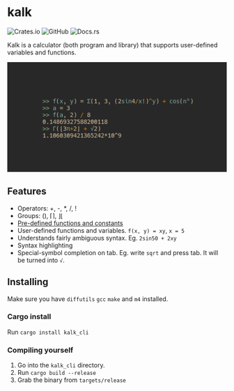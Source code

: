# kalk
![Crates.io](https://img.shields.io/crates/v/kalk_cli)
![GitHub](https://img.shields.io/github/license/PaddiM8/kalk)
![Docs.rs](https://docs.rs/kalk/badge.svg)

Kalk is a calculator (both program and library) that supports user-defined variables and functions.

![](example.png)

## Features
* Operators: +, -, \*, /, !
* Groups: (), ⌈⌉, ⌋⌊
* [Pre-defined functions and constants](https://github.com/PaddiM8/kalk/blob/master/kalk/src/prelude.rs)
* User-defined functions and variables. `f(x, y) = xy`, `x = 5`
* Understands fairly ambiguous syntax. Eg. `2sin50 + 2xy`
* Syntax highlighting
* Special-symbol completion on tab. Eg. write `sqrt` and press tab. It will be turned into `√`.

## Installing
Make sure you have `diffutils` `gcc` `make` and `m4` installed.

### Cargo install
Run `cargo install kalk_cli`

### Compiling yourself
1. Go into the `kalk_cli` directory.
2. Run `cargo build --release`
3. Grab the binary from `targets/release`
